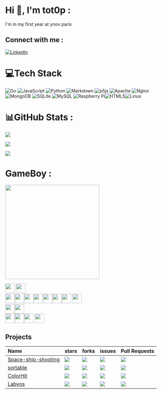 # Hi 👋, I'm tot0p :
I'm in my first year at ynov paris

## Connect with me :
[![LinkedIn](https://img.shields.io/badge/LinkedIn-%230077B5.svg?logo=linkedin&logoColor=white)](https://linkedin.com/in/thomas-lemaitre78) 

# 💻Tech Stack
![Go](https://img.shields.io/badge/go-%2300ADD8.svg?style=for-the-badge&logo=go&logoColor=white) ![JavaScript](https://img.shields.io/badge/javascript-%23323330.svg?style=for-the-badge&logo=javascript&logoColor=%23F7DF1E) ![Python](https://img.shields.io/badge/python-3670A0?style=for-the-badge&logo=python&logoColor=ffdd54) ![Markdown](https://img.shields.io/badge/markdown-%23000000.svg?style=for-the-badge&logo=markdown&logoColor=white) ![p5js](https://img.shields.io/badge/p5.js-ED225D?style=for-the-badge&logo=p5.js&logoColor=FFFFFF) ![Apache](https://img.shields.io/badge/apache-%23D42029.svg?style=for-the-badge&logo=apache&logoColor=white) ![Nginx](https://img.shields.io/badge/nginx-%23009639.svg?style=for-the-badge&logo=nginx&logoColor=white) ![MongoDB](https://img.shields.io/badge/MongoDB-%234ea94b.svg?style=for-the-badge&logo=mongodb&logoColor=white) ![SQLite](https://img.shields.io/badge/sqlite-%2307405e.svg?style=for-the-badge&logo=sqlite&logoColor=white) ![MySQL](https://img.shields.io/badge/mysql-%2300f.svg?style=for-the-badge&logo=mysql&logoColor=white) ![Raspberry Pi](https://img.shields.io/badge/-RaspberryPi-C51A4A?style=for-the-badge&logo=Raspberry-Pi)![HTML5](https://img.shields.io/badge/html5-%23E34F26.svg?style=for-the-badge&logo=html5&logoColor=white)![Linux](https://img.shields.io/badge/Linux-FCC624?style=for-the-badge&logo=linux&logoColor=black)

# 📊GitHub Stats :
![](https://github-readme-stats.vercel.app/api/top-langs/?username=Tot0p&theme=gruvbox&hide_border=true&layout=compact&langs_count=10&hide=HTML,CSS)

![](https://github-readme-stats.vercel.app/api?username=Tot0p&theme=gruvbox&hide_border=true&include_all_commits=true&count_private=false)

![](https://github-readme-streak-stats.herokuapp.com/?user=Tot0p&theme=gruvbox&hide_border=true)

# GameBoy :

<img src="http://lemaitre2.freeboxos.fr/Tot0p/user" width="300"></img> 

<img src="https://raw.githubusercontent.com/HFO4/HFO4/master/img/blank.png" width="30"/> <a href="http://lemaitre2.freeboxos.fr/Tot0p/user/up?callback=https://github.com/tot0p"><img src="https://raw.githubusercontent.com/HFO4/HFO4/master/img/up.png" width="30"/></a>
<br><a href="http://lemaitre2.freeboxos.fr/Tot0p/user/left?callback=https://github.com/tot0p"><img src="https://raw.githubusercontent.com/HFO4/HFO4/master/img/left.png" width="30"/></a><img src="https://raw.githubusercontent.com/HFO4/HFO4/master/img/blank.png" width="30"/><a href="http://lemaitre2.freeboxos.fr/Tot0p/user/right?callback=https://github.com/tot0p"><img src="https://raw.githubusercontent.com/HFO4/HFO4/master/img/right.png" width="30"/></a><img src="https://raw.githubusercontent.com/HFO4/HFO4/master/img/blank.png" width="30"/><img src="https://raw.githubusercontent.com/HFO4/HFO4/master/img/blank.png" width="30"/><img src="https://raw.githubusercontent.com/HFO4/HFO4/master/img/blank.png" width="30"/><a href="http://lemaitre2.freeboxos.fr/Tot0p/user/b?callback=https://github.com/tot0p"><img src="https://raw.githubusercontent.com/HFO4/HFO4/master/img/B.png" width="30"/></a> <a href="http://lemaitre2.freeboxos.fr/Tot0p/user/a?callback=https://github.com/tot0p"><img src="https://raw.githubusercontent.com/HFO4/HFO4/master/img/A.png" width="30"/></a>
<br><a href="http://lemaitre2.freeboxos.fr/Tot0p/user/down?callback=https://github.com/tot0p"><img src="https://raw.githubusercontent.com/HFO4/HFO4/master/img/blank.png" width="30"/><img src="https://raw.githubusercontent.com/HFO4/HFO4/master/img/down.png" width="30"/></a>
<br><img src="https://raw.githubusercontent.com/HFO4/HFO4/master/img/blank.png" width="30"/><img src="https://raw.githubusercontent.com/HFO4/HFO4/master/img/blank.png" width="30"/><a href="http://lemaitre2.freeboxos.fr/Tot0p/user/select?callback=https://github.com/tot0p"><img src="https://raw.githubusercontent.com/HFO4/HFO4/master/img/select.png" height="30"/></a> <a href="http://lemaitre2.freeboxos.fr/Tot0p/user/start?callback=https://github.com/tot0p"><img src="https://raw.githubusercontent.com/HFO4/HFO4/master/img/start.png" height="30" /></a>


## Projects

| Name                                                               | stars                                                                 | forks                                                                  | issues                                                                  | Pull Requests                                                             |
| :--------                                                          | :-------------------------------------------------------------------- | :--------------------------------------------------------------------- | :---------------------------------------------------------------------  |  :--------------------------------------------------------------------    |
|[Space-ship-shooting](https://github.com/tot0p/Space-ship-shooting) |![](https://img.shields.io/github/stars/tot0p/Space-ship-shooting.svg) | ![](https://img.shields.io/github/forks/tot0p/Space-ship-shooting.svg) | ![](https://img.shields.io/github/issues/tot0p/Space-ship-shooting.svg) | ![](https://img.shields.io/github/issues-pr/tot0p/Space-ship-shooting.svg)|
|[sortable](https://github.com/tot0p/sortable)            |![](https://img.shields.io/github/stars/tot0p/sortable.svg)            | ![](https://img.shields.io/github/forks/tot0p/sortable.svg)            | ![](https://img.shields.io/github/issues/tot0p/sortable.svg)            | ![](https://img.shields.io/github/issues-pr/tot0p/sortable.svg)           |
|[ColorHit](https://github.com/tot0p/ColorHit)                       |![](https://img.shields.io/github/stars/tot0p/ColorHit.svg)            | ![](https://img.shields.io/github/forks/tot0p/ColorHit.svg)            | ![](https://img.shields.io/github/issues/tot0p/ColorHit.svg)            | ![](https://img.shields.io/github/issues-pr/tot0p/ColorHit.svg)           |
|[Labyos](https://github.com/tot0p/Labyos)                           |![](https://img.shields.io/github/stars/tot0p/Labyos.svg)              | ![](https://img.shields.io/github/forks/tot0p/Labyos.svg)              | ![](https://img.shields.io/github/issues/tot0p/Labyos.svg)              | ![](https://img.shields.io/github/issues-pr/tot0p/Labyos.svg)             |


